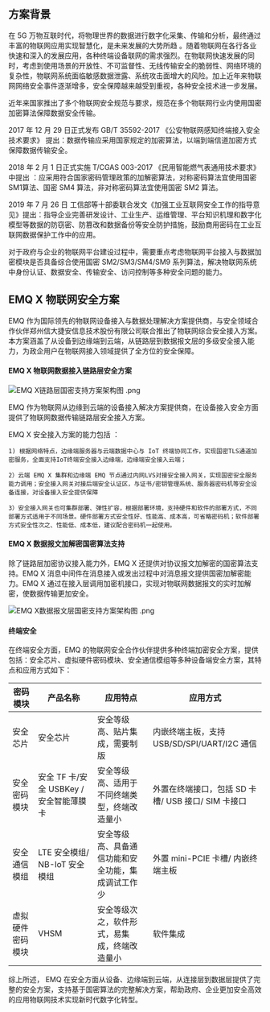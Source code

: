 

## 方案背景  

在 5G 万物互联时代，将物理世界的数据进行数字化采集、传输和分析，最终通过丰富的物联网应用实现智慧化，是未来发展的大势所趋 。随着物联网在各行各业快速和深入的发展应用，各种终端设备联网的需求强烈。在物联网快速发展的同时，考虑到使用场景的开放性、不可监督性、无线传输安全的脆弱性、网络环境的复杂性，物联网系统面临敏感数据泄露、系统攻击面增大的风险。加上近年来物联网网络安全事件逐渐增多，安全保障越来越受到重视，各种安全技术进一步发展。 

近年来国家推出了多个物联网安全规范与要求，规范在多个物联网行业内使用国密加密算法保障数据安全传输。

2017 年 12 月 29 日正式发布 GB/T 35592-2017 《公安物联网感知终端接入安全技术要求》 提出：数据传输应采用国家规定的加密算法，以端到端信道加密方式保障数据传输安全。

2018 年 2 月 1 日正式实施 T/CGAS 003-2017 《民用智能燃气表通用技术要求》中提出 ：应采用符合国家密码管理政策的加解密算法，对称密码算法宜使用国密 SM1算法、国密 SM4 算法，非对称密码算法宜使用国密 SM2 算法。

2019 年 7 月 26 日 工信部等十部委联合发文《加强工业互联网安全工作的指导意见》提出：指导企业完善研发设计、工业生产、运维管理、平台知识机理和数字化模型等数据的防窃密、防篡改和数据备份等安全防护措施，鼓励商用密码在工业互联网数据保护工作中的应用。

对于政府与企业的物联网平台建设过程中，需要重点考虑物联网平台接入与数据加密模块是否具备综合使用国密 SM2/SM3/SM4/SM9 系列算法，解决物联网系统中身份认证、数据安全、传输安全、访问控制等多种安全问题的能力。

## EMQ X 物联网安全方案

EMQ 作为国际领先的物联网设备接入与数据处理解决方案提供商，与安全领域合作伙伴郑州信大捷安信息技术股份有限公司联合推出了物联网综合安全接入方案。本方案涵盖了从设备到边缘端到云端，从链路层到数据报文层的多级安全接入能力，为政企用户在物联网接入领域提供了全方位的安全保障。

#### EMQ X 物联网数据接入链路层安全方案

![EMQ X链路层国密支持方案架构图 .png](https://static.emqx.net/images/8243e84d26415072862710a3b0579c29.png)

EMQ 作为物联网从边缘到云端的设备接入解决方案提供商，在设备接入安全方面提供了物联网数据传输链路层安全接入方案。

EMQ X  安全接入方案的能力包括 ：

    1) 根据网络特点，边缘端服务器与云端数据中心与 IoT 终端协同工作，实现国密TLS通道加密服务，全面支持IoT终端安全接入边缘端，边缘端安全接入云端；
    
    2）云端 EMQ X 集群和边缘端 EMQ 节点通过内网LVS对接安全接入网关，实现国密安全服务能力调用；安全接入网关对接后端安全认证区，与证书/密钥管理系统、服务器密码机等安全设备连接，对设备接入安全提供保障
    
    3）安全接入网关也可集群部署、弹性扩容，根据部署环境，支持硬件和软件的部署方式，不同部署方式适用于不同场景。硬件部署方式安全性好、性能高、成本高，可省略密码机；软件部署方式安全性次之、性能低、成本低，建议配合密码机一起使用。


#### EMQ X 数据报文加解密国密算法支持

除了链路层加密协议接入能力外，EMQ X 还提供对协议报文加解密的国密算法支持。EMQ X 消息中间件在消息接入或发出过程中对消息报文提供国密加解密能力。EMQ X 通过在接入层调用加密机接口，实现对物联网数据报文的实时加解密，使数据传输更加安全。

![EMQ X数据报文层国密支持方案架构图 .png](https://static.emqx.net/images/9edbd22043cba7b496248416b423fc84.png)



#### 终端安全

在终端安全方面，EMQ 的物联网安全合作伙伴提供多种终端加密安全方案，提供包括：安全芯片、虚拟硬件密码模块、安全通信模组等多种设备端安全方案，其特点和应用方式如下：

| **密码模块**     | **产品名称**                           | **应用特点**                                       | **应用方式**                                       |
| ---------------- | -------------------------------------- | -------------------------------------------------- | -------------------------------------------------- |
| 安全芯片         | 安全芯片                               | 安全等级高、贴片集成，需要制版                     | 内嵌终端主板，支持 USB/SD/SPI/UART/I2C 通信        |
| 安全密码模块     | 安全 TF 卡/安全 USBKey /安全智能薄膜卡 | 安全等级高、适用于不同终端类型，终端改造量小       | 外置在终端接口，包括 SD 卡槽/ USB 接口/ SIM 卡接口 |
| 安全通信模组     | LTE 安全模组/ NB-IoT 安全模组          | 安全等级高、具备通信功能和安全功能，集成调试工作少 | 外置 mini-PCIE 卡槽/  内嵌终端主板                 |
| 虚拟硬件密码模块 | VHSM                                   | 安全等级次之，软件形式，易集成，终端改造量小       | 软件集成                                           |



综上所述， EMQ 在安全方面从设备、边缘端到云端，从连接层到数据层提供了完整的安全方案，支持基于国密算法的完整解决方案，帮助政府、企业更加安全高效的应用物联网技术实现新时代数字化转型。


